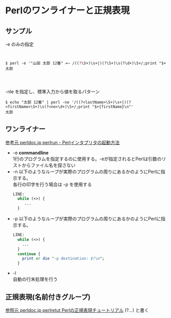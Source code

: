 # Perlのワンライナーと正規表現
## サンプル
-e のみの指定
<code>
<pre>
$ perl -e '"山田 太郎 12番" =~ /((<font color="red">?<lastName></font>\S+)\s+|)(?<firstName>\S+)\s(?<no>\d+)\S+/;print "$+{firstName}\n"'
太郎
</pre>
</code>

-nle を指定し、標準入力から値を取るパターン
```
$ echo "太郎 12番" | perl -ne '/((?<lastName>\S+)\s+|)(?<firstName>\S+)\s(?<no>\d+)\S+/;print "$+{firstName}\n"'
太郎
```

## ワンライナー
[参考元 perldoc.jp perlrun - Perlインタプリタの起動方法](https://perldoc.jp/docs/perl/5.26.1/perlrun.pod)
- -e **commandline**  
  1行のプログラムを指定するのに使用する。-eが指定されるとPerlは引数のリストからファイル名を探さない  
- -n 以下のようなループが実際のプログラムの周りにあるかのようにPerlに指示する。  
  各行の印字を行う場合は -p を使用する  
   ```Perl
   LINE:
     while (<>) {
        ...
     }
   ```
- -p 以下のようなループが実際のプログラムの周りにあるかのようにPerlに指示する。　　
   ```Perl
   LINE:
     while (<>) {
       ...
     }
     continue {
       print or die "-p destination: $!\n";
     }
   ```
 - -l  
   自動の行末処理を行う
 
 ## 正規表現(名前付きグループ)
 [参照元 perldoc.jp perlretut Perlの正規表現チュートリアル](https://perldoc.jp/docs/perl/5.26.1/perlretut.pod#Named32backreferences)
 (?<name>...) と書く
 
 
